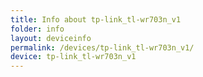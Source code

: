 ```yaml
---
title: Info about tp-link_tl-wr703n_v1
folder: info
layout: deviceinfo
permalink: /devices/tp-link_tl-wr703n_v1/
device: tp-link_tl-wr703n_v1
---
```

